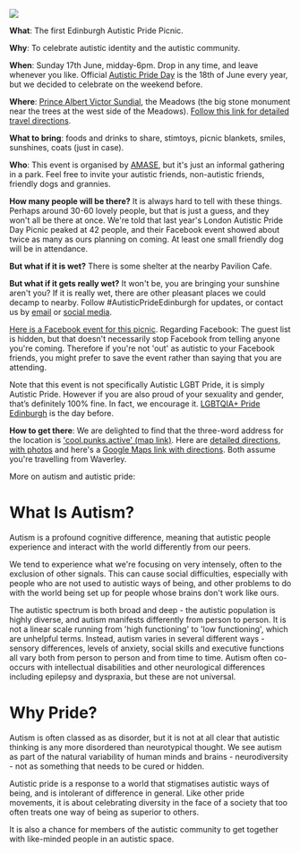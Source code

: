 ![](https://scontent-lht6-1.xx.fbcdn.net/v/t1.0-9/33154414_10102586118919361_6426537123800678400_n.jpg?_nc_cat=0&oh=1184b1745bdbdb2764d1a948f57ca965&oe=5B77627D)

**What**: The first Edinburgh Autistic Pride Picnic. 

**Why**: To celebrate autistic identity and the autistic community. 

**When**: Sunday 17th June, midday-6pm. Drop in any time, and leave whenever you like. Official [Autistic Pride Day](https://en.wikipedia.org/wiki/Autistic_Pride_Day) is the 18th of June every year, but we decided to celebrate on the weekend before. 

**Where**: [Prince Albert Victor Sundial](https://bit.do/eapp2018), the Meadows (the big stone monument near the trees at the west side of the Meadows). [Follow this link for detailed travel directions](directions.html).

**What to bring**: foods and drinks to share, stimtoys, picnic blankets, smiles, sunshines, coats (just in case).

**Who**: This event is organised by [AMASE](/), but it's just an informal gathering in a park. Feel free to invite your autistic friends, non-autistic friends, friendly dogs and grannies.

**How many people will be there?**
It is always hard to tell with these things. Perhaps around 30-60 lovely people, but that is just a guess, and they won't all be there at once. We're told that last year's London Autistic Pride Day Picnic peaked at 42 people, and their Facebook event showed about twice as many as ours planning on coming. At least one small friendly dog will be in attendance. 

**But what if it is wet?**
There is some shelter at the nearby Pavilion Cafe. 

**But what if it gets really wet?**
It won't be, you are bringing your sunshine aren't you?  If it is really wet, there are other pleasant places we could decamp to nearby. Follow #AutisticPrideEdinburgh for updates, or contact us by [email](info@amase.org.uk) or [social media](https://twitter.com/AmasEdin).

[Here is a Facebook event for this picnic](https://www.facebook.com/events/446091332496480/). Regarding Facebook: The guest list is hidden, but that doesn't necessarily stop Facebook from telling anyone you're coming. Therefore if you're not 'out' as autistic to your Facebook friends, you might prefer to save the event rather than saying that you are attending.

Note that this event is not specifically Autistic LGBT Pride, it is simply Autistic Pride. However if you are also proud of your sexuality and gender, that’s definitely 100% fine. In fact, we encourage it. [LGBTQIA+ Pride Edinburgh](http://prideedinburgh.org.uk/) is the day before.

**How to get there**:  We are delighted to find that the three-word address for the location is ['cool.punks.active' (map link)](https://map.what3words.com/cool.punks.active). Here are [detailed directions, with photos](directions.html) and here's a [Google Maps link with directions](https://bit.do/eapp2018). Both assume you're travelling from Waverley.

More on autism and autistic pride:

# What Is Autism?
Autism is a profound cognitive difference, meaning that autistic people experience and interact with the world differently from our peers.

We tend to experience what we're focusing on very intensely, often to the exclusion of other signals. This can cause social difficulties, especially with people who are not used to autistic ways of being, and other problems to do with the world being set up for people whose brains don't work like ours.

The autistic spectrum is both broad and deep - the autistic population is highly diverse, and autism manifests differently from person to person. It is not a linear scale running from 'high functioning' to 'low functioning', which are unhelpful terms. Instead, autism varies in several different ways - sensory differences, levels of anxiety, social skills and executive functions all vary both from person to person and from time to time. Autism often co-occurs with intellectual disabilities and other neurological differences including epilepsy and dyspraxia, but these are not universal.

# Why Pride?
Autism is often classed as as disorder, but it is not at all clear that autistic thinking is any more disordered than neurotypical thought. We see autism as part of the natural variability of human minds and brains - neurodiversity - not as something that needs to be cured or hidden.

Autistic pride is a response to a world that stigmatises autistic ways of being, and is intolerant of difference in general. Like other pride movements, it is about celebrating diversity in the face of a society that too often treats one way of being as superior to others.

It is also a chance for members of the autistic community to get together with like-minded people in an autistic space.
